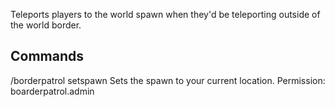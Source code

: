 Teleports players to the world spawn when they'd be teleporting outside of the world border.

## Commands
/borderpatrol setspawn
Sets the spawn to your current location. Permission: boarderpatrol.admin